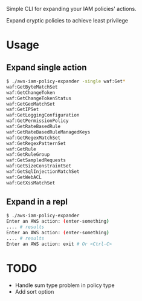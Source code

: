 Simple CLI for expanding your IAM policies' actions.

Expand cryptic policies to achieve least privilege

# Usage

## Expand single action
```sh
$ ./aws-iam-policy-expander -single waf:Get*
waf:GetByteMatchSet
waf:GetChangeToken
waf:GetChangeTokenStatus
waf:GetGeoMatchSet
waf:GetIPSet
waf:GetLoggingConfiguration
waf:GetPermissionPolicy
waf:GetRateBasedRule
waf:GetRateBasedRuleManagedKeys
waf:GetRegexMatchSet
waf:GetRegexPatternSet
waf:GetRule
waf:GetRuleGroup
waf:GetSampledRequests
waf:GetSizeConstraintSet
waf:GetSqlInjectionMatchSet
waf:GetWebACL
waf:GetXssMatchSet
```

## Expand in a repl

```sh
$ ./aws-iam-policy-expander
Enter an AWS action: (enter-something)
.... # results
Enter an AWS action: (enter-something)
.... # results
Enter an AWS action: exit # Or <Ctrl-C>
```

# TODO

- Handle sum type problem in policy type
- Add sort option
